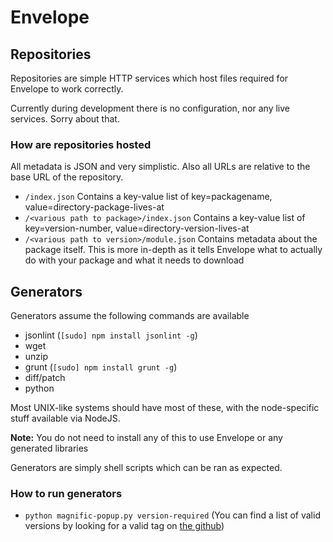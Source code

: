 # Envelope

## Repositories

Repositories are simple HTTP services which host files required for Envelope to work correctly.

Currently during development there is no configuration, nor any live services. Sorry about that.

### How are repositories hosted

All metadata is JSON and very simplistic. Also all URLs are relative to the base URL of the repository.

* `/index.json` Contains a key-value list of key=packagename, value=directory-package-lives-at
* `/<various path to package>/index.json` Contains a key-value list of key=version-number, value=directory-version-lives-at
* `/<various path to version>/module.json` Contains metadata about the package itself. This is more in-depth as it tells
  Envelope what to actually do with your package and what it needs to download

## Generators

Generators assume the following commands are available

* jsonlint (`[sudo] npm install jsonlint -g`)
* wget
* unzip
* grunt (`[sudo] npm install grunt -g`)
* diff/patch
* python

Most UNIX-like systems should have most of these, with the node-specific stuff available via NodeJS.

**Note:** You do not need to install any of this to use Envelope or any generated libraries

Generators are simply shell scripts which can be ran as expected.

### How to run generators

* `python magnific-popup.py version-required` (You can find a list of valid versions by looking for a valid tag on
  [the github](https://github.com/dimsemenov/Magnific-Popup/))